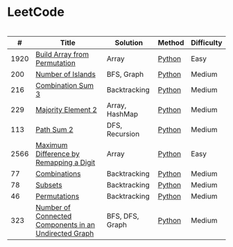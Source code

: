 # LeetCode

# 
| # | Title | Solution | Method | Difficulty | 
|---| ----- | -------- | ------ | ---------- |
|1920|[Build Array from Permutation](https://leetcode.com/problems/build-array-from-permutation/)|Array|[Python](./code/Build_Array_From_Permutation/BuildArrayFromPermutation.py)|Easy|
|200|[Number of Islands](https://leetcode.com/problems/number-of-islands/)|BFS, Graph|[Python](./code/Number_Of_Islands/NumberOfIslands.py)|Medium|
|216|[Combination Sum 3](https://leetcode.com/problems/combination-sum-iii/description/)|Backtracking|[Python](./code/Combination_Sum_III/CombinationSumIII.py)|Medium|
|229|[Majority Element 2](https://leetcode.com/problems/majority-element-ii/description/)|Array, HashMap|[Python](./code/Majority_Element_II/MajorityElementII.py)|Medium|
|113|[Path Sum 2](https://leetcode.com/problems/path-sum-ii/description/)|DFS, Recursion|[Python](./code/Path_Sum_II/PathSumII.py)|Medium|
|2566|[Maximum Difference by Remapping a Digit](https://leetcode.com/problems/maximum-difference-by-remapping-a-digit/)|Array|[Python](./code/Max_Diff_Remap_Digit/MaxDiffRemapDigit.py)|Easy|
|77|[Combinations](https://leetcode.com/problems/combinations/description/)|Backtracking|[Python](./code/Combinations/Combinations.py)|Medium|
|78|[Subsets](https://leetcode.com/problems/subsets/)|Backtracking|[Python](./code/Subsets/Subsets.py)|Medium|
|46|[Permutations](https://leetcode.com/problems/permutations/)|Backtracking|[Python](./code/Permutations/Permutations.py)|Medium|
|323|[Number of Connected Components in an Undirected Graph](https://leetcode.com/problems/number-of-connected-components-in-an-undirected-graph/)|BFS, DFS, Graph|[Python](./code/Num_Connected_Components/NumConnectedComponents.py)|Medium|